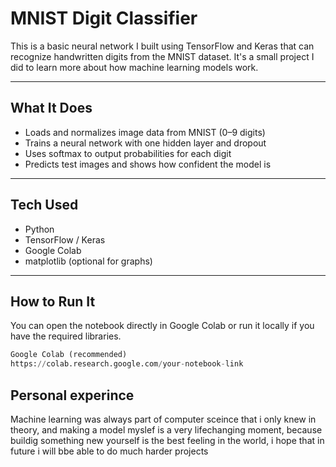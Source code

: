 # MNIST Digit Classifier

This is a basic neural network I built using TensorFlow and Keras that can recognize handwritten digits from the MNIST dataset. It's a small project I did to learn more about how machine learning models work.

---

## What It Does

- Loads and normalizes image data from MNIST (0–9 digits)
- Trains a neural network with one hidden layer and dropout
- Uses softmax to output probabilities for each digit
- Predicts test images and shows how confident the model is

---

## Tech Used

- Python
- TensorFlow / Keras
- Google Colab
- matplotlib (optional for graphs)

---

## How to Run It

You can open the notebook directly in Google Colab or run it locally if you have the required libraries.

```python
Google Colab (recommended)
https://colab.research.google.com/your-notebook-link
```
## Personal experince
Machine learning was always part of computer sceince that i only knew in theory, and making a model myslef is a very lifechanging moment, because buildig something new yourself is the best feeling in the world, i hope that in future i will bbe able to do much harder projects 

